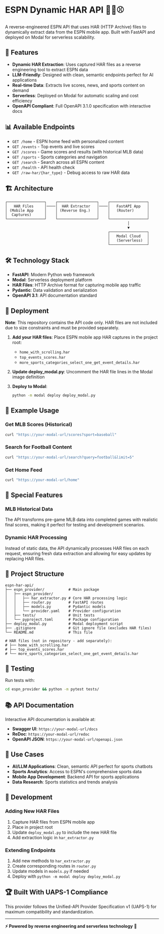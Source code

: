 # ESPN Dynamic HAR API 🏈📱⚾

A reverse-engineered ESPN API that uses HAR (HTTP Archive) files to dynamically extract data from the ESPN mobile app. Built with FastAPI and deployed on Modal for serverless scalability.

## 🚀 Features

- **Dynamic HAR Extraction**: Uses captured HAR files as a reverse engineering tool to extract ESPN data
- **LLM-Friendly**: Designed with clean, semantic endpoints perfect for AI applications
- **Real-time Data**: Extracts live scores, news, and sports content on demand
- **Serverless**: Deployed on Modal for automatic scaling and cost efficiency
- **OpenAPI Compliant**: Full OpenAPI 3.1.0 specification with interactive docs

## 📊 Available Endpoints

- `GET /home` - ESPN home feed with personalized content
- `GET /events` - Top events and live scores
- `GET /scores` - Game scores and results (with historical MLB data)
- `GET /sports` - Sports categories and navigation
- `GET /search` - Search across all ESPN content
- `GET /health` - API health check
- `GET /raw-har/{har_type}` - Debug access to raw HAR data

## 🏗️ Architecture

```
┌─────────────────┐    ┌──────────────────┐    ┌─────────────────┐
│   HAR Files     │────│  HAR Extractor   │────│   FastAPI App   │
│ (Mobile App     │    │ (Reverse Eng.)   │    │   (Router)      │
│  Captures)      │    │                  │    │                 │
└─────────────────┘    └──────────────────┘    └─────────────────┘
                                                        │
                                                        ▼
                                               ┌─────────────────┐
                                               │   Modal Cloud   │
                                               │   (Serverless)  │
                                               └─────────────────┘
```

## 🛠️ Technology Stack

- **FastAPI**: Modern Python web framework
- **Modal**: Serverless deployment platform
- **HAR Files**: HTTP Archive format for capturing mobile app traffic
- **Pydantic**: Data validation and serialization
- **OpenAPI 3.1**: API documentation standard

## 🚀 Deployment

**Note**: This repository contains the API code only. HAR files are not included due to size constraints and must be provided separately.

1. **Add your HAR files**: Place ESPN mobile app HAR captures in the project root:
   - `home_with_scrolling.har`
   - `top_events_scores.har` 
   - `more_sports_categories_select_one_get_event_details.har`

2. **Update deploy_modal.py**: Uncomment the HAR file lines in the Modal image definition

3. **Deploy to Modal**:
   ```bash
   python -m modal deploy deploy_modal.py
   ```

## 📖 Example Usage

### Get MLB Scores (Historical)
```bash
curl "https://your-modal-url/scores?sport=baseball"
```

### Search for Football Content
```bash
curl "https://your-modal-url/search?query=football&limit=5"
```

### Get Home Feed
```bash
curl "https://your-modal-url/home"
```

## 🏈 Special Features

### MLB Historical Data
The API transforms pre-game MLB data into completed games with realistic final scores, making it perfect for testing and development scenarios.

### Dynamic HAR Processing
Instead of static data, the API dynamically processes HAR files on each request, ensuring fresh data extraction and allowing for easy updates by replacing HAR files.

## 📁 Project Structure

```
espn-har-api/
├── espn_provider/           # Main package
│   ├── espn_provider/
│   │   ├── har_extractor.py # Core HAR processing logic
│   │   ├── router.py        # FastAPI routes
│   │   ├── models.py        # Pydantic models
│   │   └── provider.yaml    # Provider configuration
│   ├── tests/               # Unit tests
│   └── pyproject.toml       # Package configuration
├── deploy_modal.py          # Modal deployment script
├── .gitignore               # Git ignore file (excludes HAR files)
└── README.md                # This file

# HAR files (not in repository - add separately):
# ├── home_with_scrolling.har
# ├── top_events_scores.har
# └── more_sports_categories_select_one_get_event_details.har
```

## 🧪 Testing

Run tests with:
```bash
cd espn_provider && python -m pytest tests/
```

## 📚 API Documentation

Interactive API documentation is available at:
- **Swagger UI**: `https://your-modal-url/docs`
- **ReDoc**: `https://your-modal-url/redoc`
- **OpenAPI JSON**: `https://your-modal-url/openapi.json`

## 🎯 Use Cases

- **AI/LLM Applications**: Clean, semantic API perfect for sports chatbots
- **Sports Analytics**: Access to ESPN's comprehensive sports data
- **Mobile App Development**: Backend API for sports applications
- **Data Research**: Sports statistics and trends analysis

## 🔧 Development

### Adding New HAR Files
1. Capture HAR files from ESPN mobile app
2. Place in project root
3. Update `deploy_modal.py` to include the new HAR file
4. Add extraction logic in `har_extractor.py`

### Extending Endpoints
1. Add new methods to `har_extractor.py`
2. Create corresponding routes in `router.py`
3. Update models in `models.py` if needed
4. Deploy with `python -m modal deploy deploy_modal.py`

## 🏆 Built With UAPS-1 Compliance

This provider follows the Unified-API Provider Specification v1 (UAPS-1) for maximum compatibility and standardization.

---

**⚡ Powered by reverse engineering and serverless technology** 🚀
